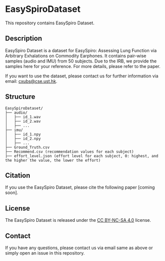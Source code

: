 # EasySpiroDataset
This repository contains EasySpiro Dataset.

## Description
EasySpiro Dataset is a dataset for EasySpiro: Assessing Lung Function via Arbitrary Exhalations on Commodity Earphones. It contains pair-wise samples (audio and IMU) from 50 subjects. Due to the IRB, we provide the samples here for your reference. For more details, please refer to the paper.

If you want to use the dataset, please contact us for further information via email: [cxubs@cse.ust.hk](mailto:cxubs@cse.ust.hk).

## Structure
```
EasySpiroDataset/
├── audio/
│   ├── id_1.wav
│   ├── id_2.wav
│   ├── ...
├── imu/
│   ├── id_1.npy
│   ├── id_2.npy
│   ├── ...
├── Ground_Truth.csv
├── Recommend.csv (recommendation values for each subject)
├── effort_level.json (effort level for each subject, 0: highest, and the higher the value, the lower the effort)
```

## Citation
If you use the EasySpiro Dataset, please cite the following paper [coming soon].

## License
The EasySpiro Dataset is released under the [CC BY-NC-SA 4.0](https://creativecommons.org/licenses/by-nc-sa/4.0/) license.

## Contact
If you have any questions, please contact us via email same as above or simply open an issue in this repository.
